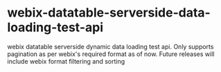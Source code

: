 # webix-datatable-serverside-data-loading-test-api

webix datatable serverside dynamic data loading test api. Only supports pagination as per webix's required format as of now. Future releases will include webix format filtering and sorting